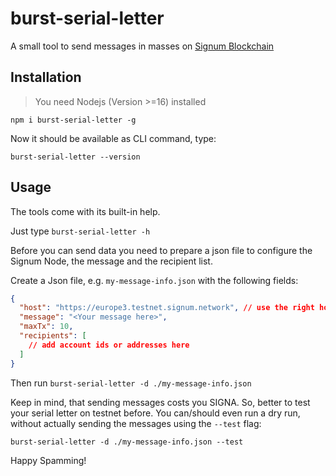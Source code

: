 # burst-serial-letter
A small tool to send messages in masses on [Signum Blockchain](https://signum.network)

## Installation

> You need Nodejs (Version >=16) installed

`npm i burst-serial-letter -g`

Now it should be available as CLI command, type:

`burst-serial-letter --version` 

## Usage 

The tools come with its built-in help. 

Just type `burst-serial-letter -h`

Before you can send data you need to prepare a json file to configure the Signum Node, the message and the recipient list.

Create a Json file, e.g. `my-message-info.json` with the following fields:

```json
{
  "host": "https://europe3.testnet.signum.network", // use the right host address
  "message": "<Your message here>", 
  "maxTx": 10,
  "recipients": [
    // add account ids or addresses here
  ]
}
```

Then run `burst-serial-letter -d ./my-message-info.json`

Keep in mind, that sending messages costs you SIGNA. 
So, better to test your serial letter on testnet before. 
You can/should even run a dry run, without actually sending the messages using the `--test` flag:

`burst-serial-letter -d ./my-message-info.json --test`

Happy Spamming!
